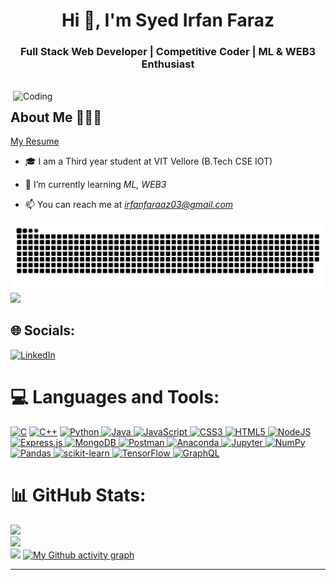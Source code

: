 <!--


Here are some ideas to get you started:

- 🔭 I’m currently working on ...
- 🌱 I’m currently learning ...
- 👯 I’m looking to collaborate on ...
- 🤔 I’m looking for help with ...
- 💬 Ask me about ...
- 📫 How to reach me: ...
- 😄 Pronouns: ...
- ⚡ Fun fact: ...
-->

<h1 align="center">Hi 👋, I'm Syed Irfan Faraz</h1>
<h3 align="center">Full Stack Web Developer | Competitive Coder | ML & WEB3 Enthusiast</h3>
<br>
<img align="right" alt="Coding" width="500" src="https://appsmaventech.com/images/blog/The-Evolution-Of-Web-Development-Via-Machine-Learning.jpg">

## About Me 👨🏻‍💻
<a href="https://drive.google.com/file/d/19ab--QRTIWZywbK-OXmROhDMZ_OpmZm6/view?usp=sharing" target="_blank">My Resume</a>
- 🎓 I am a Third year student at VIT Vellore (B.Tech CSE IOT) 

- 🌱 I’m currently learning *ML, WEB3*



- 📫 You can reach me at *irfanfaraaz03@gmail.com*
</div>

<div align="center">
  <a href="https://1999azzar.github.io/1999AZZAR/">
  <img  src="https://github.com/1999AZZAR/1999AZZAR/blob/main/resources/img/grid-snake.svg"
       alt="snake" /></a>
</div>
  <img src="https://user-images.githubusercontent.com/73097560/115834477-dbab4500-a447-11eb-908a-139a6edaec5c.gif"><br>



## 🌐 Socials:

[![LinkedIn](https://img.shields.io/badge/LinkedIn-%230077B5.svg?logo=linkedin&logoColor=white)](https://www.linkedin.com/in/syed-irfan-faraz-b95b34227/)

# 💻 Languages and Tools:

[![C](https://img.shields.io/badge/c-%2300599C.svg?style=for-the-badge&logo=c&logoColor=white)](https://www.cprogramming.com/)
[![C++](https://img.shields.io/badge/c++-%2300599C.svg?style=for-the-badge&logo=c%2B%2B&logoColor=white)](https://cplusplus.com/) 
[![Python](https://img.shields.io/badge/python-3670A0?style=for-the-badge&logo=python&logoColor=ffdd54)
](https://www.python.org/)
[![Java](https://img.shields.io/badge/java-%23ED8B00.svg?style=for-the-badge&logo=java&logoColor=white)
](https://www.java.com/en/) 
[![JavaScript](https://img.shields.io/badge/javascript-%23323330.svg?style=for-the-badge&logo=javascript&logoColor=%23F7DF1E)
](https://developer.mozilla.org/en-US/docs/Web/JavaScript/)
[![CSS3](https://img.shields.io/badge/css3-%231572B6.svg?style=for-the-badge&logo=css3&logoColor=white)
](https://developer.mozilla.org/en-US/docs/Web/CSS/)
[![HTML5](https://img.shields.io/badge/html5-%23E34F26.svg?style=for-the-badge&logo=html5&logoColor=white)
]( https://developer.mozilla.org/en-US/docs/Web/HTML/)
[![NodeJS](https://img.shields.io/badge/node.js-6DA55F?style=for-the-badge&logo=node.js&logoColor=white)
](https://nodejs.org/en/)
[![Express.js](https://img.shields.io/badge/express.js-%23404d59.svg?style=for-the-badge&logo=express&logoColor=%2361DAFB)
](https://expressjs.com/)
[![MongoDB](https://img.shields.io/badge/MongoDB-%234ea94b.svg?style=for-the-badge&logo=mongodb&logoColor=white)
](https://www.mongodb.com/)
[![Postman](https://img.shields.io/badge/Postman-FF6C37?style=for-the-badge&logo=postman&logoColor=white)
](https://www.postman.com/)
[![Anaconda](https://img.shields.io/badge/Anaconda-%2344A833.svg?style=for-the-badge&logo=anaconda&logoColor=white)
](https://www.anaconda.com/)
[![Jupyter](https://img.shields.io/static/v1?style=for-the-badge&message=Jupyter&color=F37626&logo=Jupyter&logoColor=FFFFFF&label=)
](https://jupyter.org/)
[![NumPy](https://img.shields.io/badge/numpy-%23013243.svg?style=for-the-badge&logo=numpy&logoColor=white)
](https://numpy.org/)
[![Pandas](https://img.shields.io/badge/pandas-%23150458.svg?style=for-the-badge&logo=pandas&logoColor=white)
](https://pandas.pydata.org/)
[![scikit-learn](https://img.shields.io/badge/scikit--learn-%23F7931E.svg?style=for-the-badge&logo=scikit-learn&logoColor=white)
](https://scikit-learn.org/)
[![TensorFlow](https://img.shields.io/badge/TensorFlow-%23FF6F00.svg?style=for-the-badge&logo=TensorFlow&logoColor=white)
](https://www.tensorflow.org/)
[![GraphQL](https://img.shields.io/badge/GraphQL-3670A0?style=for-the-badge&logo=GraphQL&logoColor=ffdd54)](https://www.graphql.org/)

# 📊 GitHub Stats:

![](https://github-readme-stats.vercel.app/api?username=irfanfaraaz&theme=tokyonight&hide_border=false&include_all_commits=true&count_private=true)<br/>
![](https://github-readme-streak-stats.herokuapp.com/?user=irfanfaraaz&theme=tokyonight&hide_border=false)<br/>
![](https://github-readme-stats.vercel.app/api/top-langs/?username=irfanfaraaz&theme=tokyonight&hide_border=false&include_all_commits=true&count_private=true&layout=compact)
[![My Github activity graph](https://github-readme-activity-graph.vercel.app/graph?username=irfanfaraaz)](https://github.com/ashutosh00710/github-readme-activity-graph)



---

